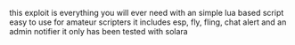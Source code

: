 this exploit is everything you will ever need with an simple lua based script easy to use for amateur scripters it includes esp, fly, fling, chat alert and an admin notifier it only has been tested with solara
